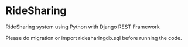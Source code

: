 # RideSharing
RideSharing system using Python with Django REST Framework

Please do migration or import ridesharingdb.sql before running the code.
